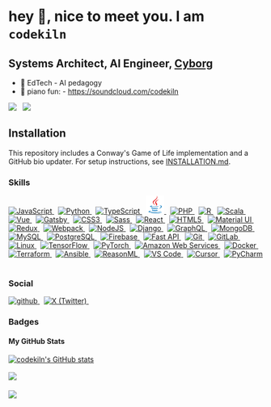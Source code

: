 # hey 👋, nice to meet you. I am `codekiln`

## Systems Architect, AI Engineer, [Cyborg](https://codekiln.github.io/logseq-encode-garden/)

- 🌱 EdTech - AI pedagogy
- 🎹 piano fun: - https://soundcloud.com/codekiln

<a href="https://www.github.com/codekiln" target="_blank" rel="noreferrer"><img
src="https://img.shields.io/github/followers/codekiln?logo=github&style=for-the-badge&color=0891b2&labelColor=000000" /></a> &nbsp;
<a href="https://www.x.com/codekiln" target="_blank" rel="noreferrer"><img
src="https://img.shields.io/badge/follow-%40codekiln-0891b2?logo=x&style=for-the-badge&labelColor=000000" /></a> &nbsp;

## Installation

This repository includes a Conway's Game of Life implementation and a GitHub bio updater. For setup instructions, see [INSTALLATION.md](INSTALLATION.md).

### Skills

<a href="https://developer.mozilla.org/en-US/docs/Web/JavaScript" target="_blank" rel="noreferrer"><picture>
<img height="36" width="36" src="https://cdn.simpleicons.org/javascript/F7DF1E" alt="JavaScript" />
</picture></a> &nbsp;
<a href="https://www.python.org/" target="_blank" rel="noreferrer"><picture>
<img height="36" width="36" src="https://cdn.simpleicons.org/python/3776AB" alt="Python" />
</picture></a> &nbsp;
<a href="https://www.typescriptlang.org/" target="_blank" rel="noreferrer"><picture>
<img height="36" width="36" src="https://cdn.simpleicons.org/typescript/3178C6" alt="TypeScript" />
</picture></a> &nbsp;
<a href="https://www.oracle.com/java/" target="_blank" rel="noreferrer"><picture>
<img height="36" width="36" src="https://raw.githubusercontent.com/devicons/devicon/master/icons/java/java-original.svg" alt="Java" />
</picture></a> &nbsp;
<a href="https://www.php.net/" target="_blank" rel="noreferrer"><picture>
<img height="36" width="36" src="https://cdn.simpleicons.org/php/777BB4" alt="PHP" />
</picture></a> &nbsp;
<a href="https://www.r-project.org/" target="_blank" rel="noreferrer"><picture>
<img height="36" width="36" src="https://cdn.simpleicons.org/r/276DC3" alt="R" />
</picture></a> &nbsp;
<a href="https://www.scala-lang.org/" target="_blank" rel="noreferrer"><picture>
<img height="36" width="36" src="https://cdn.simpleicons.org/scala/DC322F" alt="Scala" />
</picture></a> &nbsp;
<a href="https://vuejs.org/" target="_blank" rel="noreferrer"><picture>
<img height="36" width="36" src="https://cdn.simpleicons.org/vuedotjs/4FC08D" alt="Vue" />
</picture></a> &nbsp;
<a href="https://www.gatsbyjs.com/" target="_blank" rel="noreferrer"><picture>
<img height="36" width="36" src="https://cdn.simpleicons.org/gatsby/663399" alt="Gatsby" />
</picture></a> &nbsp;
<a href="https://www.w3.org/TR/CSS/#css" target="_blank" rel="noreferrer"><picture>
<img height="36" width="36" src="https://cdn.simpleicons.org/css3/1572B6" alt="CSS3" />
</picture></a> &nbsp;
<a href="https://sass-lang.com/" target="_blank" rel="noreferrer"><picture>
<img height="36" width="36" src="https://cdn.simpleicons.org/sass/CC6699" alt="Sass" />
</picture></a> &nbsp;
<a href="https://reactjs.org/" target="_blank" rel="noreferrer"><picture>
<img height="36" width="36" src="https://cdn.simpleicons.org/react/61DAFB" alt="React" />
</picture></a> &nbsp;
<a href="https://developer.mozilla.org/en-US/docs/Glossary/HTML5" target="_blank" rel="noreferrer"><picture>
<img height="36" width="36" src="https://cdn.simpleicons.org/html5/E34F26" alt="HTML5" />
</picture></a> &nbsp;
<a href="https://mui.com/" target="_blank" rel="noreferrer"><picture>
<img height="36" width="36" src="https://cdn.simpleicons.org/mui/007FFF" alt="Material UI" />
</picture></a> &nbsp;
<a href="https://redux.js.org/" target="_blank" rel="noreferrer"><picture>
<img height="36" width="36" src="https://cdn.simpleicons.org/redux/764ABC" alt="Redux" />
</picture></a> &nbsp;
<a href="https://webpack.js.org/" target="_blank" rel="noreferrer"><picture>
<img height="36" width="36" src="https://cdn.simpleicons.org/webpack/8DD6F9" alt="Webpack" />
</picture></a> &nbsp;
<a href="https://nodejs.org/en/" target="_blank" rel="noreferrer"><picture>
<img height="36" width="36" src="https://cdn.simpleicons.org/nodedotjs/339933" alt="NodeJS" />
</picture></a> &nbsp;
<a href="https://www.djangoproject.com/" target="_blank" rel="noreferrer"><picture>
<img height="36" width="36" src="https://static.djangoproject.com/img/logos/django-logo-negative.svg" alt="Django" />
</picture></a> &nbsp;
<a href="https://graphql.org/" target="_blank" rel="noreferrer"><picture>
<img height="36" width="36" src="https://cdn.simpleicons.org/graphql/E10098" alt="GraphQL" />
</picture></a> &nbsp;
<a href="https://www.mongodb.com/" target="_blank" rel="noreferrer"><picture>
<img height="36" width="36" src="https://cdn.simpleicons.org/mongodb/47A248" alt="MongoDB" />
</picture></a> &nbsp;
<a href="https://www.mysql.com/" target="_blank" rel="noreferrer"><picture>
<img height="36" width="36" src="https://cdn.simpleicons.org/mysql/4479A1" alt="MySQL" />
</picture></a> &nbsp;
<a href="https://www.postgresql.org/" target="_blank" rel="noreferrer"><picture>
<img height="36" width="36" src="https://cdn.simpleicons.org/postgresql/4169E1" alt="PostgreSQL" />
</picture></a> &nbsp;
<a href="https://firebase.google.com/" target="_blank" rel="noreferrer"><picture>
<img height="36" width="36" src="https://cdn.simpleicons.org/firebase/FFCA28" alt="Firebase" />
</picture></a> &nbsp;
<a href="https://fastapi.tiangolo.com/" target="_blank" rel="noreferrer"><picture>
<img height="36" width="36" src="https://cdn.simpleicons.org/fastapi/009688" alt="Fast API" />
</picture></a> &nbsp;
<a href="https://git-scm.com/" target="_blank" rel="noreferrer"><picture>
<img height="36" width="36" src="https://cdn.simpleicons.org/git/F05032" alt="Git" />
</picture></a> &nbsp;
<a href="https://gitlab.com/" target="_blank" rel="noreferrer"><picture>
<img height="36" width="36" src="https://cdn.simpleicons.org/gitlab/FC6D26" alt="GitLab" />
</picture></a> &nbsp;
<a href="https://www.linux.org" target="_blank" rel="noreferrer"><picture>
<img height="36" width="36" src="https://cdn.simpleicons.org/linux/FCC624" alt="Linux" />
</picture></a> &nbsp;
<a href="https://www.tensorflow.org/" target="_blank" rel="noreferrer"><picture>
<img height="36" width="36" src="https://cdn.simpleicons.org/tensorflow/FF6F00" alt="TensorFlow" />
</picture></a> &nbsp;
<a href="https://pytorch.org/" target="_blank" rel="noreferrer"><picture>
<img height="36" width="36" src="https://cdn.simpleicons.org/pytorch/EE4C2C" alt="PyTorch" />
</picture></a> &nbsp;
<a href="https://aws.amazon.com" target="_blank" rel="noreferrer"><picture>
<img height="36" width="36" src="https://d1.awsstatic.com/logos/aws-logo-lockups/poweredbyaws/PB_AWS_logo_RGB_stacked_REV_SQ.91cd4af40773cbfbd15577a3c2b8a346fe3e8fa2.png" alt="Amazon Web Services" />
</picture></a> &nbsp;
<a href="https://www.docker.com/" target="_blank" rel="noreferrer"><picture>
<img height="36" width="36" src="https://cdn.simpleicons.org/docker/2496ED" alt="Docker" />
</picture></a> &nbsp;
<a href="https://www.terraform.io/" target="_blank" rel="noreferrer"><picture>
<img height="36" width="36" src="https://cdn.simpleicons.org/terraform/7B42BC" alt="Terraform" />
</picture></a> &nbsp;
<a href="https://www.ansible.com/" target="_blank" rel="noreferrer"><picture>
<img height="36" width="36" src="https://cdn.simpleicons.org/ansible/EE0000" alt="Ansible" />
</picture></a> &nbsp;
<a href="https://reasonml.github.io/" target="_blank" rel="noreferrer"><picture>
<img height="36" width="36" src="https://cdn.simpleicons.org/reason/FF5740" alt="ReasonML" />
</picture></a> &nbsp;
<a href="https://code.visualstudio.com/" target="_blank" rel="noreferrer"><picture>
<img height="36" width="36" src="https://cdn.worldvectorlogo.com/logos/visual-studio-code-1.svg" alt="VS Code" />
</picture></a> &nbsp;
<a href="https://cursor.com/" target="_blank" rel="noreferrer"><picture>
<img height="36" width="36" src="https://www.cursor.com/assets/videos/logo/placeholder-logo.webp" alt="Cursor" />
</picture></a> &nbsp;
<a href="https://www.jetbrains.com/pycharm/" target="_blank" rel="noreferrer"><picture>
<img height="36" width="36" src="https://resources.jetbrains.com/storage/products/company/brand/logos/PyCharm_icon.svg" alt="PyCharm" />
</picture></a> &nbsp;

### Social

<a href="https://www.github.com/codekiln" target="_blank" rel="noreferrer">
<picture>
<source media="(prefers-color-scheme: dark)" srcset="https://cdn.simpleicons.org/github/white" />
<source media="(prefers-color-scheme: light)" srcset="https://cdn.simpleicons.org/github/black" />
<img height="30" width="30" src="https://cdn.simpleicons.org/github/black" alt="github" />
</picture>
</a> &nbsp;
<a href="https://www.x.com/codekiln" target="_blank" rel="noreferrer">
<picture>
<source media="(prefers-color-scheme: dark)" srcset="https://cdn.simpleicons.org/x/white" />
<source media="(prefers-color-scheme: light)" srcset="https://cdn.simpleicons.org/x/black" />
<img height="30" width="30" src="https://cdn.simpleicons.org/x/black" alt="X (Twitter)" />
</picture>
</a> &nbsp;


### Badges
#### My GitHub Stats

<a
href="http://www.github.com/codekiln"><img src="https://github-readme-stats.vercel.app/api?username=codekiln&hide=&count_private=true&title_color=0891b2&text_color=ffffff&icon_color=0891b2&bg_color=000000&hide_border=true&show_icons=true" alt="codekiln's GitHub stats" /></a> <br/>
<br/>
<a href="http://www.github.com/codekiln"><img
src="https://streak-stats.demolab.com/?user=codekiln&stroke=ffffff&background=000000&ring=0891b2&fire=0891b2&currStreakNum=ffffff&currStreakLabel=0891b2&sideNums=ffffff&sideLabels=ffffff&dates=ffffff&hide_border=true" /></a> <br/>
<br/>
<a href="http://www.github.com/codekiln"><img width="75%" src="https://github-readme-activity-graph.vercel.app/graph?username=codekiln&bg_color=000000&color=ffffff&line=0891b2&point=ffffff&area_color=000000&area=true&hide_border=true&custom_title=GitHub%20Commits%20Graph" /></a> <br/>
<br/>


